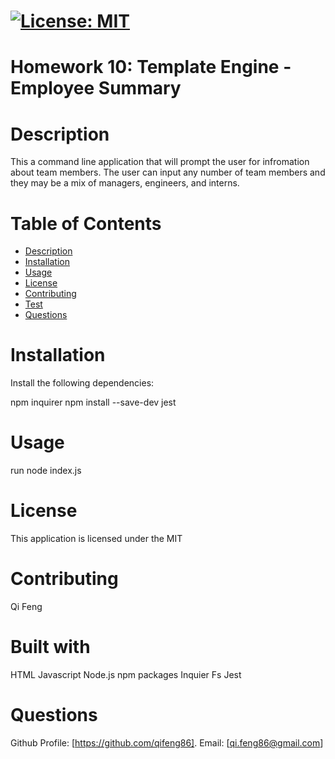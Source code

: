 

# [![License: MIT](https://img.shields.io/badge/License-MIT-yellow.svg)](https://opensource.org/licenses/MIT)

# Homework 10: Template Engine - Employee Summary

# Description

This a command line application that will prompt the user for infromation about team members. The user can input any number of team members and they may be a mix of managers, engineers, and interns.

# Table of Contents
* [Description](#description)
* [Installation](#installation)
* [Usage](#usage)
* [License](#license)
* [Contributing](#contribute)
* [Test](#test)
* [Questions](#questions)

# Installation

Install the following dependencies:


npm inquirer
npm install --save-dev jest


# Usage

run node index.js

# License

This application is licensed under the MIT

# Contributing

Qi Feng

# Built with
HTML
Javascript
Node.js
npm packages
  Inquier
  Fs
  Jest
  


# Questions

Github Profile: [https://github.com/qifeng86]. Email: [qi.feng86@gmail.com]
